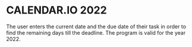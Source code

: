 # CALENDAR.IO 2022
 The user enters the current date and the due date of their task in order to find the remaining days till the deadline. The program is valid for the year 2022.
